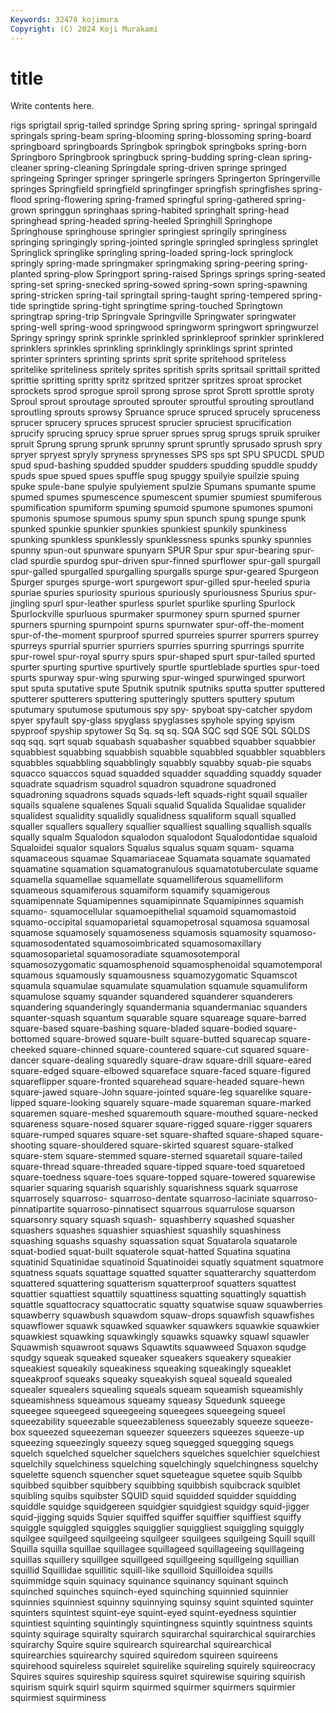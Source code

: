 ```yaml
---
Keywords: 32478 kojimura
Copyright: (C) 2024 Koji Murakami
---
```


# title

Write contents here.



rigs sprigtail sprig-tailed sprindge
Spring spring spring- springal springald springals spring-beam spring-blooming spring-blossoming spring-board
springboard springboards Springbok springbok springboks spring-born Springboro Springbrook springbuck spring-budding
spring-clean spring-cleaner spring-cleaning Springdale spring-driven springe springed springeing Springer springer
springerle springers Springerton Springerville springes Springfield springfield springfinger springfish springfishes
spring-flood spring-flowering spring-framed springful spring-gathered spring-grown springgun springhaas spring-habited springhalt
spring-head springhead spring-headed spring-heeled Springhill Springhope Springhouse springhouse springier springiest
springily springiness springing springingly spring-jointed springle springled springless springlet Springlick
springlike springling spring-loaded spring-lock springlock springly spring-made springmaker springmaking spring-peering
spring-planted spring-plow Springport spring-raised Springs springs spring-seated spring-set spring-snecked spring-sowed
spring-sown spring-spawning spring-stricken spring-tail springtail spring-taught spring-tempered spring-tide springtide spring-tight
springtime spring-touched Springtown springtrap spring-trip Springvale Springville Springwater springwater spring-well
spring-wood springwood springworm springwort springwurzel Springy springy sprink sprinkle sprinkled
sprinkleproof sprinkler sprinklered sprinklers sprinkles sprinkling sprinklingly sprinklings sprint sprinted
sprinter sprinters sprinting sprints sprit sprite spritehood spriteless spritelike spriteliness
spritely sprites spritish sprits spritsail sprittail spritted sprittie spritting spritty
spritz spritzed spritzer spritzes sproat sprocket sprockets sprod sprogue sproil
sprong sprose sprot Sprott sprottle sproty Sproul sprout sproutage sprouted
sprouter sproutful sprouting sproutland sproutling sprouts sprowsy Spruance spruce spruced
sprucely spruceness sprucer sprucery spruces sprucest sprucier spruciest sprucification sprucify
sprucing sprucy sprue spruer sprues sprug sprugs spruik spruiker spruit
Sprung sprung sprunk sprunny sprunt spruntly sprusado sprush spry spryer
spryest spryly spryness sprynesses SPS sps spt SPU SPUCDL SPUD
spud spud-bashing spudded spudder spudders spudding spuddle spuddy spuds spue
spued spues spuffle spug spuggy spuilyie spuilzie spuing spuke spule-bane
spulyie spulyiement spulzie Spumans spumante spume spumed spumes spumescence spumescent
spumier spumiest spumiferous spumification spumiform spuming spumoid spumone spumones spumoni
spumonis spumose spumous spumy spun spunch spung spunge spunk spunked
spunkie spunkier spunkies spunkiest spunkily spunkiness spunking spunkless spunklessly spunklessness
spunks spunky spunnies spunny spun-out spunware spunyarn SPUR Spur spur
spur-bearing spur-clad spurdie spurdog spur-driven spur-finned spurflower spur-gall spurgall spur-galled
spurgalled spurgalling spurgalls spurge spur-geared Spurgeon Spurger spurges spurge-wort spurgewort
spur-gilled spur-heeled spuria spuriae spuries spuriosity spurious spuriously spuriousness Spurius
spur-jingling spurl spur-leather spurless spurlet spurlike spurling Spurlock Spurlockville spurluous
spurmaker spurmoney spurn spurned spurner spurners spurning spurnpoint spurns spurnwater
spur-off-the-moment spur-of-the-moment spurproof spurred spurreies spurrer spurrers spurrey spurreys spurrial
spurrier spurriers spurries spurring spurrings spurrite spur-rowel spur-royal spurry spurs
spur-shaped spurt spur-tailed spurted spurter spurting spurtive spurtively spurtle spurtleblade
spurtles spur-toed spurts spurway spur-wing spurwing spur-winged spurwinged spurwort sput
sputa sputative spute Sputnik sputnik sputniks sputta sputter sputtered sputterer
sputterers sputtering sputteringly sputters sputtery sputum sputumary sputumose sputumous spy
spy- spyboat spy-catcher spydom spyer spyfault spy-glass spyglass spyglasses spyhole
spying spyism spyproof spyship spytower Sq Sq. sq sq. SQA
SQC sqd SQE SQL SQLDS sqq sqq. sqrt squab squabash
squabasher squabbed squabber squabbier squabbiest squabbing squabbish squabble squabbled squabbler
squabblers squabbles squabbling squabblingly squabbly squabby squab-pie squabs squacco squaccos
squad squadded squadder squadding squaddy squader squadrate squadrism squadrol squadron
squadrone squadroned squadroning squadrons squads squads-left squads-right squail squailer squails
squalene squalenes Squali squalid Squalida Squalidae squalider squalidest squalidity squalidly
squalidness squaliform squall squalled squaller squallers squallery squallier squalliest squalling
squallish squalls squally squalm Squalodon squalodon squalodont Squalodontidae squaloid Squaloidei
squalor squalors Squalus squalus squam squam- squama squamaceous squamae Squamariaceae
Squamata squamate squamated squamatine squamation squamatogranulous squamatotuberculate squame squamella squamellae
squamellate squamelliferous squamelliform squameous squamiferous squamiform squamify squamigerous squamipennate Squamipennes
squamipinnate Squamipinnes squamish squamo- squamocellular squamoepithelial squamoid squamomastoid squamo-occipital squamoparietal
squamopetrosal squamosa squamosal squamose squamosely squamoseness squamosis squamosity squamoso- squamosodentated
squamosoimbricated squamosomaxillary squamosoparietal squamosoradiate squamosotemporal squamosozygomatic squamosphenoid squamosphenoidal squamotemporal squamous
squamously squamousness squamozygomatic Squamscot squamula squamulae squamulate squamulation squamule squamuliform
squamulose squamy squander squandered squanderer squanderers squandering squanderingly squandermania squandermaniac
squanders squanter-squash squantum squarable square squareage square-barred square-based square-bashing square-bladed
square-bodied square-bottomed square-browed square-built square-butted squarecap square-cheeked square-chinned square-countered square-cut
squared square-dancer square-dealing squaredly square-draw square-drill square-eared square-edged square-elbowed squareface
square-faced square-figured squareflipper square-fronted squarehead square-headed square-hewn square-jawed square-John square-jointed
square-leg squarelike square-lipped square-looking squarely square-made squareman square-marked squaremen square-meshed
squaremouth square-mouthed square-necked squareness square-nosed squarer square-rigged square-rigger squarers square-rumped
squares square-set square-shafted square-shaped square-shooting square-shouldered square-skirted squarest square-stalked square-stem
square-stemmed square-sterned squaretail square-tailed square-thread square-threaded square-tipped square-toed squaretoed square-toedness
square-toes square-topped square-towered squarewise squarier squaring squarish squarishly squarishness squark
squarrose squarrosely squarroso- squarroso-dentate squarroso-laciniate squarroso-pinnatipartite squarroso-pinnatisect squarrous squarrulose squarson
squarsonry squary squash squash- squashberry squashed squasher squashers squashes squashier
squashiest squashily squashiness squashing squashs squashy squassation squat Squatarola squatarole
squat-bodied squat-built squaterole squat-hatted Squatina squatina squatinid Squatinidae squatinoid Squatinoidei
squatly squatment squatmore squatness squats squattage squatted squatter squatterarchy squatterdom
squattered squattering squatterism squatterproof squatters squattest squattier squattiest squattily squattiness
squatting squattingly squattish squattle squattocracy squattocratic squatty squatwise squaw squawberries
squawberry squawbush squawdom squaw-drops squawfish squawfishes squawflower squawk squawked squawker
squawkers squawkie squawkier squawkiest squawking squawkingly squawks squawky squawl squawler
Squawmish squawroot squaws Squawtits squawweed Squaxon squdge squdgy squeak squeaked
squeaker squeakers squeakery squeakier squeakiest squeakily squeakiness squeaking squeakingly squeaklet
squeakproof squeaks squeaky squeakyish squeal squeald squealed squealer squealers squealing
squeals squeam squeamish squeamishly squeamishness squeamous squeamy squeasy Squedunk squeege
squeegee squeegeed squeegeeing squeegees squeegeing squeel squeezability squeezable squeezableness squeezably
squeeze squeeze-box squeezed squeezeman squeezer squeezers squeezes squeeze-up squeezing squeezingly
squeezy squeg squegged squegging squegs squelch squelched squelcher squelchers squelches
squelchier squelchiest squelchily squelchiness squelching squelchingly squelchingness squelchy squelette squench
squencher squet squeteague squetee squib Squibb squibbed squibber squibbery squibbing
squibbish squibcrack squiblet squibling squibs squibster SQUID squid squidded squidder
squidding squiddle squidge squidgereen squidgier squidgiest squidgy squid-jigger squid-jigging squids
Squier squiffed squiffer squiffier squiffiest squiffy squiggle squiggled squiggles squigglier
squiggliest squiggling squiggly squilgee squilgeed squilgeeing squilgeer squilgees squilgeing Squill
squill Squilla squilla squillae squillagee squillageed squillageeing squillageing squillas squillery
squillgee squillgeed squillgeeing squillgeing squillian squillid Squillidae squillitic squill-like squilloid
Squilloidea squills squimmidge squin squinacy squinance squinancy squinant squinch squinched
squinches squinch-eyed squinching squinnied squinnier squinnies squinniest squinny squinnying squinsy
squint squinted squinter squinters squintest squint-eye squint-eyed squint-eyedness squintier squintiest
squinting squintingly squintingness squintly squintness squints squinty squirage squiralty squirarch
squirarchal squirarchical squirarchies squirarchy Squire squire squirearch squirearchal squirearchical squirearchies
squirearchy squired squiredom squireen squireens squirehood squireless squirelet squirelike squireling
squirely squireocracy Squires squires squireship squiress squiret squirewise squiring squirish
squirism squirk squirl squirm squirmed squirmer squirmers squirmier squirmiest squirminess
